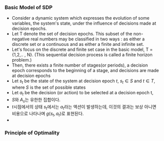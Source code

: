 ### Basic Model of SDP

- Consider a dynamic system which expresses the evolution of some variables, the system's state, under the influence of decisions made at decision epochs.
- Let T denote the set of decision epochs. This subset of the non-negative real numbers may be classified in two ways : as either a discrete set or a continuous and as either a finite and infinite set.
- Let's focus on the discrete and finite set case in the basic model, T = {1,2,.. , N}. (This sequential decision process is called a finite horizon problem.)
- Then, there exists a finite number of stages(or periods), a decision epoch corresponds to the beginning of a stage, and decisions are made at decision epochs
- Let $s_t$ be the state of the system at decision epoch $t$, $s_t \in S$ and $t \in T$, where $S$ is the set of possible states
- Let $a_t$ be the decision (or action) to be selected at a decision epoch t, 
- $S$와 $A_s$는 유한한 집합이다.
- $t$시점에서의 상태 $s_t$에서는 $a_t$라는 액션이 발생하는데, 이것의 결과는 보상 아니면 비용으로 나타나며 $g(s_t, a_t)$로 표현된다.
- 

### Principle of Optimality

